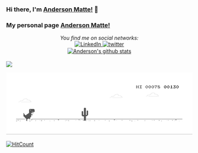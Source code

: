 ### Hi there, I'm [Anderson Matte!](https://www.linkedin.com/in/andersonmatte/) 👋 </br>
### My personal page [Anderson Matte!](https://andersonmatte.github.io/)
<div align="center">
   <i>You find me on social networks:</i><br>
   <a href="https://www.linkedin.com/in/andersonmatte/" target="_blank">
      <img src="https://img.shields.io/badge/LinkedIn-%230077B5.svg?&style=flat-square&logo=linkedin&logoColor=white" alt="LinkedIn">
   </a>
   <a href="https://twitter.com/anderson_matte" target="_blank">
      <img src="https://img.shields.io/badge/twitter-blue?&style=flat-square&logo=twitter&logoColor=white" alt="twitter">
   </a>
</div>

<div align="center">
   <a href="https://github.com/andersonmatte/Xamarin.Forms.NeoControls">
      <img align="center" src="https://github-readme-stats.anuraghazra1.vercel.app/api?username=andersonmatte&show_icons=true&line_height=27" alt="Anderson's github stats" />
   </a>
</div>
   
<br/>

<a href="https://github.com/andersonmatte/Xamarin.Forms.NeoControls">
   <img align="center" src="https://github-readme-stats-anuraghazra1.vercel.app/api/top-langs/?username=andersonmatte&langs_count=10" />
</a>


![image](https://github.com/andersonmatte/andersonmatte/blob/master/dino.gif)
   
[![HitCount](http://hits.dwyl.com/andersonmatte/andersonmatte.svg)](http://hits.dwyl.com/andersonmatte/andersonmatte)
